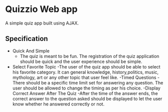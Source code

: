 # Quizzio Web app

A simple quiz app built using AJAX.

## Specification

- Quick And Simple
  - The quiz is meant to be fun. The registration of the quiz application should be quick and the user experience should be simple.
- Select Favorite Topic
  -The user of the quiz app should be able to select his favorite category. It can general knowledge, history,politics, music, mythology, art or any other topic that user feel       like.
-Timed Questions
  -There should be a specific time limit set for answering any question. The user should be allowed to change the timing as per his choice.
-Display Correct Answer After The Quiz
  -After the time of the answer ends, the correct answer to the question asked should be displayed to let the user know whether he answered correctly or not.
